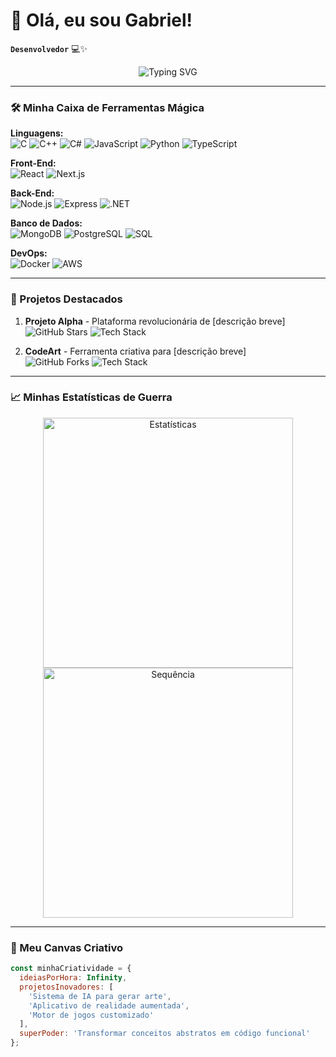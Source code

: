 # 👋 Olá, eu sou Gabriel! 
**`Desenvolvedor`** 💻✨

<p align="center">
  <img src="https://readme-typing-svg.demolab.com?font=Fira+Code&pause=1000&color=22D3EE&width=435&lines=Transformando+café+em+códigos+perfeitos;Ideias+virando+realidade+digital;Desafios+são+combustível+para+a+inovação" alt="Typing SVG" />
</p>

---

### 🛠️ Minha Caixa de Ferramentas Mágica

**Linguagens:**  
![C](https://img.shields.io/badge/-C-A8B9CC?style=flat-square&logo=c&logoColor=black)
![C++](https://img.shields.io/badge/-C++-00599C?style=flat-square&logo=c%2B%2B&logoColor=white)
![C#](https://img.shields.io/badge/-C%23-239120?style=flat-square&logo=c-sharp&logoColor=white)
![JavaScript](https://img.shields.io/badge/-JavaScript-F7DF1E?style=flat-square&logo=javascript&logoColor=black)
![Python](https://img.shields.io/badge/-Python-3776AB?style=flat-square&logo=python&logoColor=white)
![TypeScript](https://img.shields.io/badge/-TypeScript-3178C6?style=flat-square&logo=typescript&logoColor=white)

**Front-End:**  
![React](https://img.shields.io/badge/-React-61DAFB?style=flat-square&logo=react&logoColor=black)
![Next.js](https://img.shields.io/badge/-Next.js-000000?style=flat-square&logo=next.js&logoColor=white)

**Back-End:**  
![Node.js](https://img.shields.io/badge/-Node.js-339933?style=flat-square&logo=node.js&logoColor=white)
![Express](https://img.shields.io/badge/-Express-000000?style=flat-square&logo=express&logoColor=white)
![.NET](https://img.shields.io/badge/-.NET-512BD4?style=flat-square&logo=dotnet&logoColor=white)

**Banco de Dados:**  
![MongoDB](https://img.shields.io/badge/-MongoDB-47A248?style=flat-square&logo=mongodb&logoColor=white)
![PostgreSQL](https://img.shields.io/badge/-PostgreSQL-4169E1?style=flat-square&logo=postgresql&logoColor=white)
![SQL](https://img.shields.io/badge/-SQL-4479A1?style=flat-square&logo=mysql&logoColor=white)

**DevOps:**  
![Docker](https://img.shields.io/badge/-Docker-2496ED?style=flat-square&logo=docker&logoColor=white)
![AWS](https://img.shields.io/badge/-AWS-232F3E?style=flat-square&logo=amazon-aws&logoColor=white)

---

### 🚀 Projetos Destacados

1. **Projeto Alpha** - Plataforma revolucionária de [descrição breve]  
   ![GitHub Stars](https://img.shields.io/github/stars/seuuser/projeto-alpha?style=for-the-badge&logo=github&color=blueviolet)
   ![Tech Stack](https://img.shields.io/badge/stack-React%20|%20Node.js%20|%20MongoDB-brightgreen)

2. **CodeArt** - Ferramenta criativa para [descrição breve]  
   ![GitHub Forks](https://img.shields.io/github/forks/seuuser/codeart?style=for-the-badge&logo=github&color=success)
   ![Tech Stack](https://img.shields.io/badge/stack-Python%20|%20TensorFlow%20|%20FastAPI-important)

---

### 📈 Minhas Estatísticas de Guerra

<p align="center">
  <img src="https://github-readme-stats.vercel.app/api?username=seuuser&show_icons=true&theme=radical" alt="Estatísticas" width="400"/>
  <img src="https://github-readme-streak-stats.herokuapp.com/?user=seuuser&theme=dark" alt="Sequência" width="400"/>
</p>

---

### 🎨 Meu Canvas Criativo

```javascript
const minhaCriatividade = {
  ideiasPorHora: Infinity,
  projetosInovadores: [
    'Sistema de IA para gerar arte',
    'Aplicativo de realidade aumentada',
    'Motor de jogos customizado'
  ],
  superPoder: 'Transformar conceitos abstratos em código funcional'
};
